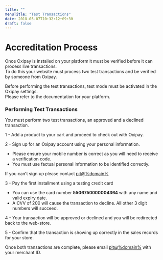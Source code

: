 ```yaml
---
title: ""
menuTitle: "Test Transactions"
date: 2018-05-07T10:32:12+09:30
draft: false
---
```


<h1>Accreditation Process</h1>

Once Oxipay is installed on your platform it must be verified before it can process live transactions.<br>
To do this your website must process two test transactions and be verified by someone from Oxipay.

<div class="panel">
    Before performing the test transactions, test mode must be activated in the Oxipay settings.<br>
    Please refer to the documentation for your platform.
</div>

### Performing Test Transactions

You must perform two test transactions, an approved and a declined transaction.

1 - Add a product to your cart and proceed to check out with Oxipay.

2 - Sign up for an Oxipay account using your personal information.

- Please ensure your mobile number is correct as you will need to receive a verification code.
- You must use factual personal information to be identified correctly.

<div class="panel">
    If you can't sign up please contact <a href="mailto:pit@%domain%">pit@%domain%</a>
</div>

3 - Pay the first installment using a testing credit card

- You can use the card number **5506750000004364** with any name and valid expiry date.
- A CVV of 200 will cause the transaction to decline. All other 3 digit numbers will succeed.

4 - Your transaction will be approved or declined and you will be redirected back to the web-store.

5 - Confirm that the transaction is showing up correctly in the sales records for your store.

<div class="panel">
    Once both transactions are complete, please email <a href="mailto:pit@%domain%?Subject=Oxipay Accreditation&body=Hi, %0D%0A%0D%0AMy Merchant ID is: %0D%0A%0D%0AI have performed the two test transactions on my website%0D%0A%0D%0ACould you please verify them?%0D%0A%0D%0AThanks,%0D%0A%0D%0A">pit@%domain%</a> with your merchant ID.
</div>